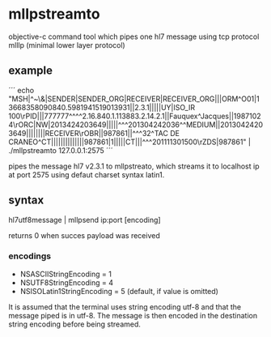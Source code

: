 # mllpstreamto
objective-c command tool which pipes one hl7 message using tcp protocol mlllp (minimal lower layer protocol)

## example
´´´
echo "MSH|^~\\&|SENDER|SENDER_ORG|RECEIVER|RECEIVER_ORG|||ORM^O01|13668358090840.5981941519013931||2.3.1|||||UY|ISO_IR 100\rPID|||777777^^^^2.16.840.1.113883.2.14.2.1||Fauquex^Jacques||19871024\rORC|NW|2013424203649|||||^^^201304242036^^MEDIUM||20130424203649||||||||RECEIVER\rOBR||987861||^^^32^TAC DE CRANEO^CT||||||||||||||987861|1|||||CT|||^^^201111301500\rZDS|987861"
| ./mllpstreamto 127.0.0.1:2575
´´´

pipes the message hl7 v2.3.1 to mllpstreato, which streams it to localhost ip at port 2575 using defaut charset syntax latin1.

## syntax

hl7utf8message | mllpsend ip:port [encoding]

returns  0 when succes payload was received

### encodings

* NSASCIIStringEncoding = 1
* NSUTF8StringEncoding = 4
* NSISOLatin1StringEncoding = 5 (default, if value is omitted)

It is assumed that the terminal uses string encoding utf-8 and that the message piped is in utf-8. The message is then encoded in the destination string encoding before being streamed.

